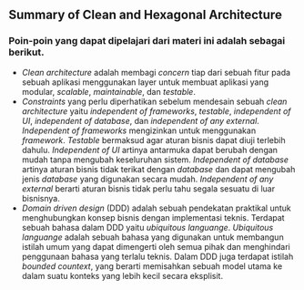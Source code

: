 ## Summary of Clean and Hexagonal Architecture

### Poin-poin yang dapat dipelajari dari materi ini adalah sebagai berikut.
- *Clean architecture* adalah membagi *concern* tiap dari sebuah fitur pada sebuah aplikasi menggunakan layer untuk membuat aplikasi yang modular, *scalable*, *maintainable*, dan *testable*.
- *Constraints* yang perlu diperhatikan sebelum mendesain sebuah *clean architecture* yaitu *independent of frameworks*, *testable*, *independent of UI*, *independent of database*, dan *independent of any external*. *Independent of frameworks* mengizinkan untuk menggunakan *framework*. *Testable* bermaksud agar aturan bisnis dapat diuji terlebih dahulu. *Independent of UI* artinya antarmuka dapat berubah dengan mudah tanpa mengubah keseluruhan sistem. *Independent of database* artinya aturan bisnis tidak terikat dengan *database* dan dapat mengubah jenis *database* yang digunakan secara mudah. *Independent of any external* berarti aturan bisnis tidak perlu tahu segala sesuatu di luar bisnisnya.
- *Domain driven design* (DDD) adalah sebuah pendekatan praktikal untuk menghubungkan konsep bisnis dengan implementasi teknis. Terdapat sebuah bahasa dalam DDD yaitu *ubiquitous languange*. *Ubiquitous languange* adalah sebuah bahasa yang digunakan untuk membangun istilah umum yang dapat dimengerti oleh semua pihak dan menghindari penggunaan bahasa yang terlalu teknis. Dalam DDD juga terdapat istilah *bounded countext*, yang berarti memisahkan sebuah model utama ke dalam suatu konteks yang lebih kecil secara eksplisit.